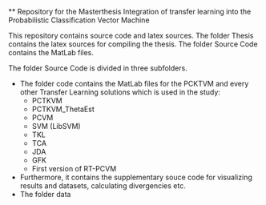 ** Repository for the Masterthesis Integration of transfer learning into the Probabilistic Classification Vector Machine

This repository contains source code and latex sources. The folder Thesis contains the latex sources for compiling the thesis. The folder Source Code contains the MatLab files.

The folder Source Code is divided in three subfolders.

* The folder code contains the MatLab files for the PCKTVM and every other Transfer Learning solutions which is used in the study:
    * PCTKVM
    * PCTKVM_ThetaEst
    * PCVM 
    * SVM (LibSVM)
    * TKL
    * TCA
    * JDA
    * GFK
    * First version of RT-PCVM
* Furthermore, it contains the supplementary souce code for visualizing results and datasets, calculating divergencies etc.
* The folder data


